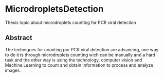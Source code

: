 <h1>MicrodropletsDetection</h1>
Thesis topic about microdroplets counting for PCR viral detection
<h2>Abstract</h2>
The techniques for counting por PCR viral detection are advancing,
one way to do it is through microdroplets counting wich can be manually and 
a hard task and the other way is using the technology, computer vision and Machine Learning
to count and obtain information to process and analyze images.
